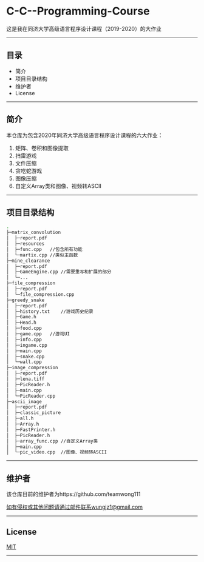 # C-C--Programming-Course
这是我在同济大学高级语言程序设计课程（2019-2020）的大作业

---

## 目录
- 简介
- 项目目录结构
- 维护者
- License

---

## 简介
本仓库为包含2020年同济大学高级语言程序设计课程的六大作业：
1. 矩阵、卷积和图像提取
2. 扫雷游戏
3. 文件压缩
4. 贪吃蛇游戏
5. 图像压缩
6. 自定义Array类和图像、视频转ASCII

---

## 项目目录结构
```bash
.
├─matrix_convolution
│  ├─report.pdf
│  ├─resources
│  ├─func.cpp   //包含所有功能
│  └─martix.cpp //类似主函数
├─mine_clearance
│  ├─report.pdf
│  ├─GameEngine.cpp //需要重写和扩展的部分
│  └─...
├─file_compression
│  ├─report.pdf
│  └─file_compression.cpp
├─greedy_snake
│  ├─report.pdf
│  ├─history.txt    //游戏历史纪录
│  ├─Game.h
│  ├─Head.h
│  ├─food.cpp
│  ├─game.cpp   //游戏UI
│  ├─info.cpp
│  ├─ingame.cpp
│  ├─main.cpp
│  ├─snake.cpp
│  └─wall.cpp
├─image_compression
│  ├─report.pdf
│  ├─lena.tiff
│  ├─PicReader.h
│  ├─main.cpp
│  └─PicReader.cpp
├─ascii_image
│  ├─report.pdf
│  ├─classic_picture
│  ├─all.h
│  ├─Array.h
│  ├─FastPrinter.h
│  ├─PicReader.h
│  ├─array_func.cpp //自定义Array类
│  ├─main.cpp
│  └─pic_video.cpp  //图像、视频转ASCII
```
---

## 维护者

该仓库目前的维护者为https://github.com/teamwong111

如有侵权或其他问题请通过邮件联系wungjz1@gmail.com

---

## License
[MIT](https://github.com/teamwong111/Cpp-Programming-Course/blob/main/LICENSE)

---